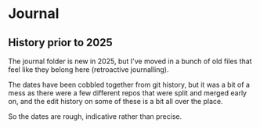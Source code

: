 Journal
=======


History prior to 2025
---------------------
The journal folder is new in 2025, but I've moved in a bunch of old files that feel like they belong here (retroactive journalling).

The dates have been cobbled together from git history, but it was a bit of a mess as there were a few different repos that were split and merged early on, and the edit history on some of these is a bit all over the place.

So the dates are rough, indicative rather than precise.